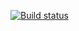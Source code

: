 [![Build status](https://ci.appveyor.com/api/projects/status/m8m0mdjc8ako286s?svg=true)](https://ci.appveyor.com/project/Lekon999/aaa3)